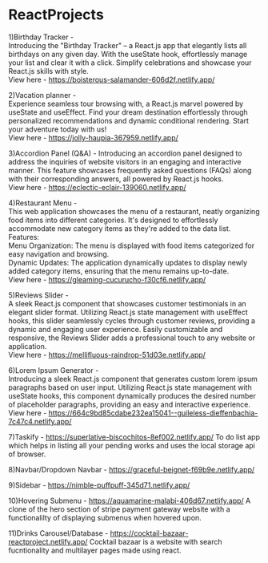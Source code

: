 # ReactProjects
1)Birthday Tracker -  
Introducing the "Birthday Tracker" – a React.js app that elegantly lists all birthdays on any given day.   With the useState hook, effortlessly manage your list and clear it with a click.   Simplify celebrations and showcase your React.js skills with style.  
View here - https://boisterous-salamander-606d2f.netlify.app/

2)Vacation planner -  
Experience seamless tour browsing with, a React.js marvel powered by useState and useEffect.  Find your dream destination effortlessly through personalized recommendations and dynamic conditional rendering.  Start your adventure today with us!  
View here - https://jolly-haupia-367959.netlify.app/

3)Accordion Panel (Q&A) -
Introducing an accordion panel designed to address the inquiries of website visitors in an engaging and interactive manner.  This feature showcases frequently asked questions (FAQs) along with their corresponding answers, all powered by React.js hooks.  
View here - https://eclectic-eclair-139060.netlify.app/

4)Restaurant Menu -  
This web application showcases the menu of a restaurant, neatly organizing food items into different categories. It's designed to effortlessly accommodate new category items as they're added to the data list.  
Features:  
Menu Organization: The menu is displayed with food items categorized for easy navigation and browsing.  
Dynamic Updates: The application dynamically updates to display newly added category items, ensuring that the menu remains up-to-date.  
View here - https://gleaming-cucurucho-f30cf6.netlify.app/

5)Reviews Slider -  
A sleek React.js component that showcases customer testimonials in an elegant slider format. Utilizing React.js state management with useEffect hooks, this slider seamlessly cycles through customer reviews, providing a dynamic and engaging user experience. Easily customizable and responsive, the Reviews Slider adds a professional touch to any website or application.  
View here - https://mellifluous-raindrop-51d03e.netlify.app/  

6)Lorem Ipsum Generator -   
Introducing a sleek React.js component that generates custom lorem ipsum paragraphs based on user input. Utilizing React.js state management with useState hooks, this component dynamically produces the desired number of placeholder paragraphs, providing an easy and interactive experience.  
View here - https://664c9bd85cdabe232ea15041--guileless-dieffenbachia-7c47c4.netlify.app/     

7)Taskify - https://superlative-biscochitos-8ef002.netlify.app/
To do list app which helps in listing all your pending works and uses the local storage api of browser.

8)Navbar/Dropdown Navbar - https://graceful-beignet-f69b9e.netlify.app/

9)Sidebar - https://nimble-puffpuff-345d71.netlify.app/

10)Hovering Submenu - https://aquamarine-malabi-406d67.netlify.app/
A clone of the hero section of stripe payment gateway website with a functionalilty of displaying submenus when hovered upon.

11)Drinks Carousel/Database - https://cocktail-bazaar-reactproject.netlify.app/
Cocktail bazaar is a website with search fucntionality and multilayer pages made using react.  
